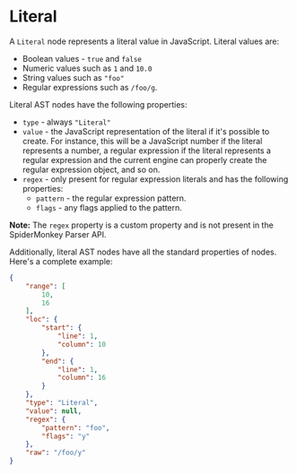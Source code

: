 # Literal

A `Literal` node represents a literal value in JavaScript. Literal values are:

* Boolean values - `true` and `false`
* Numeric values such as `1` and `10.0`
* String values such as `"foo"`
* Regular expressions such as `/foo/g`.

Literal AST nodes have the following properties:

* `type` - always `"Literal"`
* `value` - the JavaScript representation of the literal if it's possible to create. For instance, this will be a JavaScript number if the literal represents a number, a regular expression if the literal represents a regular expression and the current engine can properly create the regular expression object, and so on.
* `regex` - only present for regular expression literals and has the following properties:
    * `pattern` - the regular expression pattern.
    * `flags` - any flags applied to the pattern.

**Note:** The `regex` property is a custom property and is not present in the SpiderMonkey Parser API.

Additionally, literal AST nodes have all the standard properties of nodes. Here's a complete example:

```json
{
    "range": [
        10,
        16
    ],
    "loc": {
        "start": {
            "line": 1,
            "column": 10
        },
        "end": {
            "line": 1,
            "column": 16
        }
    },
    "type": "Literal",
    "value": null,
    "regex": {
        "pattern": "foo",
        "flags": "y"
    },
    "raw": "/foo/y"
}
```
